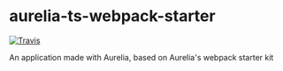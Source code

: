 # aurelia-ts-webpack-starter
[![Travis](https://img.shields.io/travis/rust-lang/rust.svg)](https://travis-ci.org/bhalperin/aurelia-ts-webpack-starter)

An application made with Aurelia, based on Aurelia's webpack starter kit
